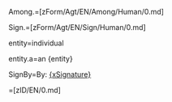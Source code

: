 Among.=[zForm/Agt/EN/Among/Human/0.md]

Sign.=[zForm/Agt/EN/Sign/Human/0.md]

entity=individual

entity.a=an {entity}

SignBy=By: <u>{xSignature}</u>

=[zID/EN/0.md]
